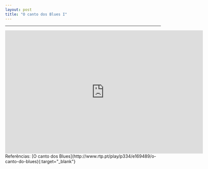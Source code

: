 ```yaml
---
layout: post
title: "O canto dos Blues I"
---
```


<hr>
<iframe width="640" height="400" src="http://player.oocn.eu/musica/ocantodosbluesi" frameborder="0" allowfullscreen></iframe>
<!--
<iframe src="https://docs.google.com/presentation/d/1_Lj_c_8i7aAKnZRFLg37NfxkJz1HYmyM_IkCU84Kkoc/embed?start=true&loop=true&delayms=5000" frameborder="0" width="640" height="400" allowfullscreen="true" mozallowfullscreen="true" webkitallowfullscreen="true"></iframe>
-->
Referências:
[O canto dos Blues](http://www.rtp.pt/play/p334/e169489/o-canto-do-blues){:target="_blank"}
